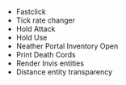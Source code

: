 - Fastclick
- Tick rate changer
- Hold Attack
- Hold Use
- Neather Portal Inventory Open
- Print Death Cords
- Render Invis entities
- Distance entity transparency